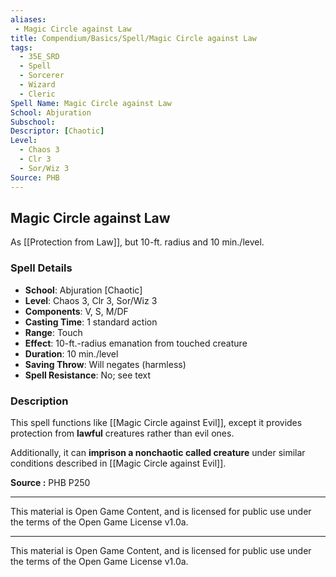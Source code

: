 ```yaml
---
aliases:
 - Magic Circle against Law
title: Compendium/Basics/Spell/Magic Circle against Law
tags:  
  - 35E_SRD  
  - Spell  
  - Sorcerer  
  - Wizard  
  - Cleric  
Spell Name: Magic Circle against Law
School: Abjuration
Subschool: 
Descriptor: [Chaotic]
Level:  
  - Chaos 3  
  - Clr 3  
  - Sor/Wiz 3  
Source: PHB
---
```


## Magic Circle against Law

As [[Protection from Law]], but 10-ft. radius and 10 min./level.

### Spell Details

- **School**: Abjuration [Chaotic]  
- **Level**: Chaos 3, Clr 3, Sor/Wiz 3  
- **Components**: V, S, M/DF  
- **Casting Time**: 1 standard action  
- **Range**: Touch  
- **Effect**: 10-ft.-radius emanation from touched creature  
- **Duration**: 10 min./level  
- **Saving Throw**: Will negates (harmless)  
- **Spell Resistance**: No; see text  

### Description

This spell functions like [[Magic Circle against Evil]], except it provides protection from **lawful** creatures rather than evil ones.

Additionally, it can **imprison a nonchaotic called creature** under similar conditions described in [[Magic Circle against Evil]].



**Source :** PHB P250

---

This material is Open Game Content, and is licensed for public use under  
the terms of the Open Game License v1.0a.

---

This material is Open Game Content, and is licensed for public use under the terms of the Open Game License v1.0a.
